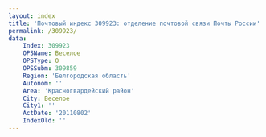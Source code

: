 ```yaml
---
layout: index
title: 'Почтовый индекс 309923: отделение почтовой связи Почты России'
permalink: /309923/
data:
    Index: 309923
    OPSName: Веселое
    OPSType: О
    OPSSubm: 309859
    Region: 'Белгородская область'
    Autonom: ''
    Area: 'Красногвардейский район'
    City: Веселое
    City1: ''
    ActDate: '20110802'
    IndexOld: ''
---
```

